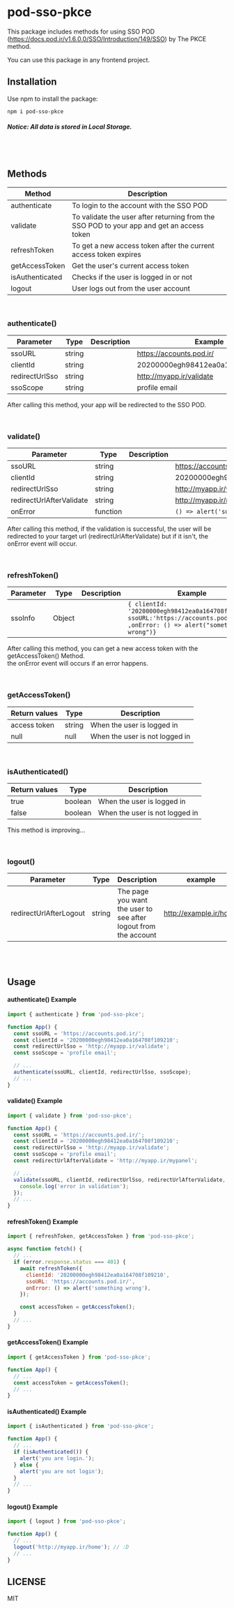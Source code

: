 # pod-sso-pkce

This package includes methods for using SSO POD (https://docs.pod.ir/v1.6.0.0/SSO/Introduction/149/SSO) by The PKCE method.

You can use this package in any frontend project.

## Installation

Use npm to install the package:

```
npm i pod-sso-pkce
```

##### Notice: All data is stored in Local Storage.

<br >
<br >

## Methods

| Method          | Description                                                                               |
| --------------- | ----------------------------------------------------------------------------------------- |
| authenticate    | To login to the account with the SSO POD                                                  |
| validate        | To validate the user after returning from the SSO POD to your app and get an access token |
| refreshToken    | To get a new access token after the current access token expires                          |
| getAccessToken  | Get the user's current access token                                                       |
| isAuthenticated | Checks if the user is logged in or not                                                    |
| logout          | User logs out from the user account                                                       |

<br />

### authenticate()

| Parameter      | Type   | Description | Example                           |
| -------------- | ------ | ----------- | --------------------------------- |
| ssoURL         | string |             | https://accounts.pod.ir/          |
| clientId       | string |             | 20200000egh98412ea0a164708f109210 |
| redirectUrlSso | string |             | http://myapp.ir/validate          |
| ssoScope       | string |             | profile email                     |

After calling this method, your app will be redirected to the SSO POD.

<br >

### validate()

| Parameter                | Type     | Description | Example                           |
| ------------------------ | -------- | ----------- | --------------------------------- |
| ssoURL                   | string   |             | https://accounts.pod.ir/          |
| clientId                 | string   |             | 20200000egh98412ea0a164708f109210 |
| redirectUrlSso           | string   |             | http://myapp.ir/validate          |
| redirectUrlAfterValidate | string   |             | http://myapp.ir/mypanel           |
| onError                  | function |             | `() => alert('something wrong')`  |

After calling this method, if the validation is successful, the user will be redirected to your target url (redirectUrlAfterValidate) but if it isn't, the onError event will occur.

<br >

### refreshToken()

| Parameter | Type   | Description | Example                                                                                                                        |
| --------- | ------ | ----------- | ------------------------------------------------------------------------------------------------------------------------------ |
| ssoInfo   | Object |             | `{ clientId: '20200000egh98412ea0a164708f109210', ssoURL:'https://accounts.pod.ir/' ,onError: () => alert("something wrong")}` |

After calling this method, you can get a new access token with the getAccessToken() Method.
<br>
the onError event will occurs if an error happens.

<br >

### getAccessToken()

| Return values | Type   | Description                    |
| ------------- | ------ | ------------------------------ |
| access token  | string | When the user is logged in     |
| null          | null   | When the user is not logged in |

<br >

### isAuthenticated()

| Return values | Type    | Description                    |
| ------------- | ------- | ------------------------------ |
| true          | boolean | When the user is logged in     |
| false         | boolean | When the user is not logged in |

This method is improving...

<br >

### logout()

| Parameter              | Type   | Description                                                     | example                |
| ---------------------- | ------ | --------------------------------------------------------------- | ---------------------- |
| redirectUrlAfterLogout | string | The page you want the user to see after logout from the account | http://example.ir/home |

<br >
<br >

## Usage

#### authenticate() Example

```jsx
import { authenticate } from 'pod-sso-pkce';

function App() {
  const ssoURL = 'https://accounts.pod.ir/';
  const clientId = '20200000egh98412ea0a164708f109210';
  const redirectUrlSso = 'http://myapp.ir/validate';
  const ssoScope = 'profile email';

  // ...
  authenticate(ssoURL, clientId, redirectUrlSso, ssoScope);
  // ...
}
```

#### validate() Example

```jsx
import { validate } from 'pod-sso-pkce';

function App() {
  const ssoURL = 'https://accounts.pod.ir/';
  const clientId = '20200000egh98412ea0a164708f109210';
  const redirectUrlSso = 'http://myapp.ir/validate';
  const ssoScope = 'profile email';
  const redirectUrlAfterValidate = 'http://myapp.ir/mypanel';

  // ...
  validate(ssoURL, clientId, redirectUrlSso, redirectUrlAfterValidate, () => {
    console.log('error in validation');
  });
  // ...
}
```

#### refreshToken() Example

```jsx
import { refreshToken, getAccessToken } from 'pod-sso-pkce';

async function fetch() {
  // ...
  if (error.response.status === 401) {
    await refreshToken({
      clientId: '20200000egh98412ea0a164708f109210',
      ssoURL: 'https://accounts.pod.ir/',
      onError: () => alert('something wrong'),
    });

    const accessToken = getAccessToken();
  }
  // ...
}
```

#### getAccessToken() Example

```jsx
import { getAccessToken } from 'pod-sso-pkce';

function App() {
  // ...
  const accessToken = getAccessToken();
  // ...
}
```

#### isAuthenticated() Example

```jsx
import { isAuthenticated } from 'pod-sso-pkce';

function App() {
  // ...
  if (isAuthenticated()) {
    alert('you are login.');
  } else {
    alert('you are not login');
  }
  // ...
}
```

#### logout() Example

```jsx
import { logout } from 'pod-sso-pkce';

function App() {
  // ...
  logout('http://myapp.ir/home'); // :D
  // ...
}
```

## LICENSE

MIT
